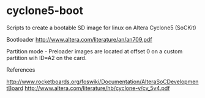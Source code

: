 # cyclone5-boot
Scripts to create a bootable SD image for linux on Altera Cyclone5 (SoCKit)


Bootloader
http://www.altera.com/literature/an/an709.pdf

Partition mode - Preloader images are located at offset 0 on a custom partition wih ID=A2 on the card.

References

http://www.rocketboards.org/foswiki/Documentation/AlteraSoCDevelopmentBoard
http://www.altera.com/literature/hb/cyclone-v/cv_5v4.pdf
